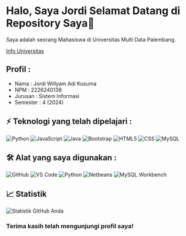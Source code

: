# Halo, Saya Jordi Selamat Datang di Repository Saya👋

Saya adalah seorang Mahasiswa di Universitas Multi Data Palembang.

[Info Universitas](https://mdp.ac.id/en/)
## Profil : 
- Nama : Jordi Willyam Adi Kusuma
- NPM  : 2226240138
- Jurusan : Sistem Informasi
- Semester : 4 (2024)

## ⚡ Teknologi yang telah dipelajari : 

![Python](https://img.shields.io/badge/Python-3776AB?style=for-the-badge&logo=python&logoColor=white)
![JavaScript](https://img.shields.io/badge/JavaScript-F7DF1E?style=for-the-badge&logo=javascript&logoColor=black)
![Java](https://img.shields.io/badge/Java-ED8B00?style=for-the-badge&logo=openjdk&logoColor=white)
![Bootstrap](https://img.shields.io/badge/Bootstrap-563D7C?style=for-the-badge&logo=bootstrap&logoColor=white)
![HTML5](https://img.shields.io/badge/HTML5-E34F26?style=for-the-badge&logo=html5&logoColor=white)
![CSS](https://img.shields.io/badge/CSS-239120?&style=for-the-badge&logo=css3&logoColor=white)
![MySQL](https://img.shields.io/badge/MySQL-00000F?style=for-the-badge&logo=mysql&logoColor=white)

## 🛠️ Alat yang saya digunakan :

![GitHub](https://img.shields.io/badge/GitHub-100000?style=for-the-badge&logo=github&logoColor=white)
![VS Code](https://img.shields.io/badge/Visual_Studio_Code-0078D4?style=for-the-badge&logo=visual%20studio%20code&logoColor=white)
![Python](https://img.shields.io/badge/Python-14354C?style=for-the-badge&logo=python&logoColor=white)
![Netbeans](https://img.shields.io/badge/apache%20netbeans-1B6AC6?style=for-the-badge&logo=apache%20netbeans%20IDE&logoColor=white)
![MySQL Workbench](https://img.shields.io/badge/MySQL-005C84?style=for-the-badge&logo=mysql&logoColor=white)

## 📈 Statistik

![Statistik GitHub Anda](https://github-readme-stats.vercel.app/api?username=JordiWillyam&show_icons=true&theme=radical)

### Terima kasih telah mengunjungi profil saya!

<!--
**JordiWillyam/JordiWillyam** is a ✨ _special_ ✨ repository because its `README.md` (this file) appears on your GitHub profile.

Here are some ideas to get you started:

- 🔭 I’m currently working on ...
- 🌱 I’m currently learning ...
- 👯 I’m looking to collaborate on ...
- 🤔 I’m looking for help with ...
- 💬 Ask me about ...
- 📫 How to reach me: ...
- 😄 Pronouns: ...
- ⚡ Fun fact: ...
-->
